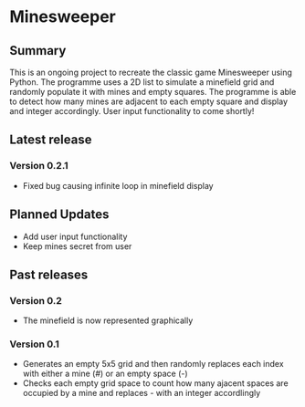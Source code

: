 # Minesweeper
## Summary
This is an ongoing project to recreate the classic game Minesweeper using Python. The programme uses a 2D list to simulate a minefield grid and randomly populate it with mines and empty squares. The programme is able to detect how many mines are adjacent to each empty square and display and integer accordingly. User input functionality to come shortly!
## Latest release
### Version 0.2.1
* Fixed bug causing infinite loop in minefield display
## Planned Updates
* Add user input functionality 
* Keep mines secret from user
## Past releases
### Version 0.2
* The minefield is now represented graphically 
### Version 0.1
* Generates an empty 5x5 grid and then randomly replaces each index with either a mine (#) or an empty space (-)
* Checks each empty grid space to count how many ajacent spaces are occupied by a mine and replaces - with an integer accordlingly
